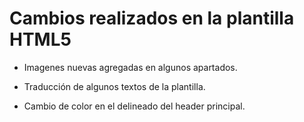 # Cambios realizados en la plantilla HTML5

- Imagenes nuevas agregadas en algunos apartados.

- Traducción de algunos textos de la plantilla.

- Cambio de color en el delineado del header principal.
